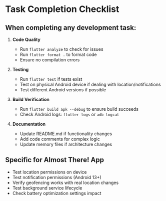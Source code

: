 # Task Completion Checklist

## When completing any development task:

1. **Code Quality**
   - Run `flutter analyze` to check for issues
   - Run `flutter format .` to format code
   - Ensure no compilation errors

2. **Testing**
   - Run `flutter test` if tests exist
   - Test on physical Android device if dealing with location/notifications
   - Test different Android versions if possible

3. **Build Verification**
   - Run `flutter build apk --debug` to ensure build succeeds
   - Check Android logs: `flutter logs` or `adb logcat`

4. **Documentation**
   - Update README.md if functionality changes
   - Add code comments for complex logic
   - Update memory files if architecture changes

## Specific for Almost There! App
- Test location permissions on device
- Test notification permissions (Android 13+)
- Verify geofencing works with real location changes
- Test background service lifecycle
- Check battery optimization settings impact